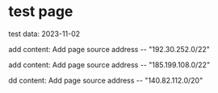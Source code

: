 # test page
test data: 2023-11-02 

add content: Add page source address -- "192.30.252.0/22"

add content: Add page source address -- "185.199.108.0/22"

dd content: Add page source address -- "140.82.112.0/20"
